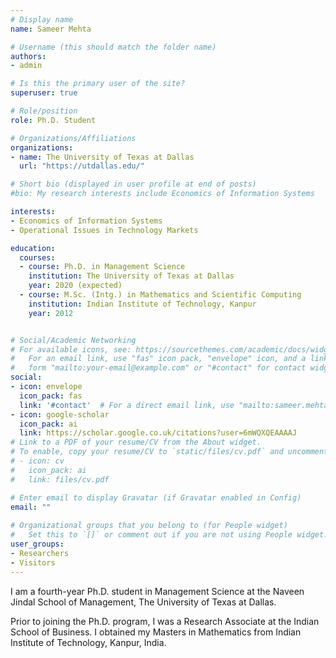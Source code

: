 ```yaml
---
# Display name
name: Sameer Mehta

# Username (this should match the folder name)
authors:
- admin

# Is this the primary user of the site?
superuser: true

# Role/position
role: Ph.D. Student

# Organizations/Affiliations
organizations:
- name: The University of Texas at Dallas
  url: "https://utdallas.edu/"

# Short bio (displayed in user profile at end of posts)
#bio: My research interests include Economics of Information Systems      and Operational Issues in Tech-enabled Markets

interests:
- Economics of Information Systems
- Operational Issues in Technology Markets

education:
  courses:
  - course: Ph.D. in Management Science
    institution: The University of Texas at Dallas
    year: 2020 (expected)
  - course: M.Sc. (Intg.) in Mathematics and Scientific Computing
    institution: Indian Institute of Technology, Kanpur
    year: 2012


# Social/Academic Networking
# For available icons, see: https://sourcethemes.com/academic/docs/widgets/#icons
#   For an email link, use "fas" icon pack, "envelope" icon, and a link in the
#   form "mailto:your-email@example.com" or "#contact" for contact widget.
social:
- icon: envelope
  icon_pack: fas
  link: '#contact'  # For a direct email link, use "mailto:sameer.mehta@utdallas.edu".
- icon: google-scholar
  icon_pack: ai
  link: https://scholar.google.co.uk/citations?user=6mWQXQEAAAAJ
# Link to a PDF of your resume/CV from the About widget.
# To enable, copy your resume/CV to `static/files/cv.pdf` and uncomment the lines below.  
# - icon: cv
#   icon_pack: ai
#   link: files/cv.pdf

# Enter email to display Gravatar (if Gravatar enabled in Config)
email: ""
  
# Organizational groups that you belong to (for People widget)
#   Set this to `[]` or comment out if you are not using People widget.  
user_groups:
- Researchers
- Visitors
---
```


I am a fourth-year Ph.D. student in Management Science at the Naveen Jindal School of Management,  The University of Texas at Dallas.

Prior to joining the Ph.D. program, I was a Research Associate at the Indian School of Business. I obtained my Masters in Mathematics from Indian Institute of Technology, Kanpur, India.


